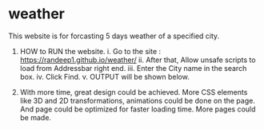 # weather

This website is for forcasting 5 days weather of a specified city.

1. HOW to RUN the website.
    i. Go to the site : https://randeep1.github.io/weather/
    ii. After that, Allow unsafe scripts to load from Addressbar right end.
    iii. Enter the City name in the search box.
    iv. Click Find.
    v. OUTPUT will be shown below.
    
2. With more time, great design could be achieved. More CSS elements like 3D and 2D transformations, animations could be done on the page. And page could be optimized for faster loading time. More pages could be made.
    
 
